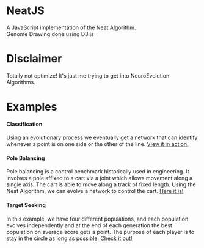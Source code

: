 # NeatJS
A JavaScript implementation of the Neat Algorithm. <br/>
Genome Drawing done using D3.js

# Disclaimer
Totally not optimize! It's just me trying to get into NeuroEvolution Algorithms.

# Examples
#### Classification
Using an evolutionary process we eventually get a network that can identify whenever a point is on one side or the other of the line.
[View it in action.](https://gabrieltavernini.github.io/NeatJS/Examples/Classification/)


#### Pole Balancing
Pole balancing is a control benchmark historically used in engineering. It involves a pole affixed to a cart via a joint which allows movement along a single axis. The cart is able to move along a track of fixed length. Using the Neat Algorithm, we can evolve a network to control the cart. [Here it is!](https://gabrieltavernini.github.io/NeatJS/Examples/PoleBalancing/)


#### Target Seeking
In this example, we have four different populations, and each population evolves independently and at the end of each generation the best population on average score gets a point. The purpose of each player is to stay in the circle as long as possible. [Check it out!](https://gabrieltavernini.github.io/NeatJS/Examples/TargetSeeking/)

